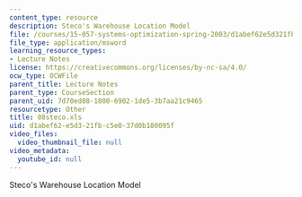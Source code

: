 ```yaml
---
content_type: resource
description: Steco's Warehouse Location Model
file: /courses/15-057-systems-optimization-spring-2003/d1abef62e5d321fbc5e037d0b180095f_08steco.xls
file_type: application/msword
learning_resource_types:
- Lecture Notes
license: https://creativecommons.org/licenses/by-nc-sa/4.0/
ocw_type: OCWFile
parent_title: Lecture Notes
parent_type: CourseSection
parent_uid: 7d70ed88-1800-6902-1de5-3b7aa21c9465
resourcetype: Other
title: 08steco.xls
uid: d1abef62-e5d3-21fb-c5e0-37d0b180095f
video_files:
  video_thumbnail_file: null
video_metadata:
  youtube_id: null
---
```

Steco's Warehouse Location Model